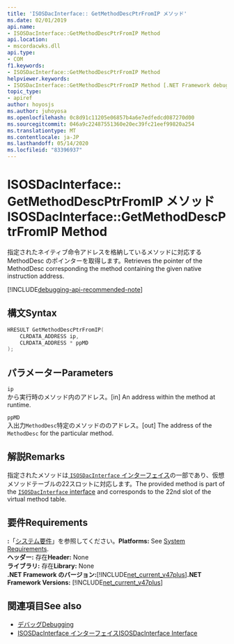 ```yaml
---
title: 'ISOSDacInterface:: GetMethodDescPtrFromIP メソッド'
ms.date: 02/01/2019
api.name:
- ISOSDacInterface::GetMethodDescPtrFromIP Method
api.location:
- mscordacwks.dll
api.type:
- COM
f1.keywords:
- ISOSDacInterface::GetMethodDescPtrFromIP Method
helpviewer.keywords:
- ISOSDacInterface::GetMethodDescPtrFromIP Method [.NET Framework debugging]
topic_type:
- apiref
author: hoyosjs
ms.author: juhoyosa
ms.openlocfilehash: 0c8d91c11205e06857b4a6e7edfedcd087270d00
ms.sourcegitcommit: 046a9c22487551360e20ec39fc21eef99820a254
ms.translationtype: MT
ms.contentlocale: ja-JP
ms.lasthandoff: 05/14/2020
ms.locfileid: "83396937"
---
```

# <a name="isosdacinterfacegetmethoddescptrfromip-method"></a><span data-ttu-id="77ae2-102">ISOSDacInterface:: GetMethodDescPtrFromIP メソッド</span><span class="sxs-lookup"><span data-stu-id="77ae2-102">ISOSDacInterface::GetMethodDescPtrFromIP Method</span></span>

<span data-ttu-id="77ae2-103">指定されたネイティブ命令アドレスを格納しているメソッドに対応する MethodDesc のポインターを取得します。</span><span class="sxs-lookup"><span data-stu-id="77ae2-103">Retrieves the pointer of the MethodDesc corresponding the method containing the given native instruction address.</span></span>

[!INCLUDE[debugging-api-recommended-note](../../../../includes/debugging-api-recommended-note.md)]

## <a name="syntax"></a><span data-ttu-id="77ae2-104">構文</span><span class="sxs-lookup"><span data-stu-id="77ae2-104">Syntax</span></span>

```cpp
HRESULT GetMethodDescPtrFromIP(
    CLRDATA_ADDRESS ip,
    CLRDATA_ADDRESS * ppMD
);
```

## <a name="parameters"></a><span data-ttu-id="77ae2-105">パラメーター</span><span class="sxs-lookup"><span data-stu-id="77ae2-105">Parameters</span></span>

`ip`\
<span data-ttu-id="77ae2-106">から実行時のメソッド内のアドレス。</span><span class="sxs-lookup"><span data-stu-id="77ae2-106">[in] An address within the method at runtime.</span></span>

`ppMD`\
<span data-ttu-id="77ae2-107">入出力`MethodDesc`特定のメソッドののアドレス。</span><span class="sxs-lookup"><span data-stu-id="77ae2-107">[out] The address of the `MethodDesc` for the particular method.</span></span>

## <a name="remarks"></a><span data-ttu-id="77ae2-108">解説</span><span class="sxs-lookup"><span data-stu-id="77ae2-108">Remarks</span></span>

<span data-ttu-id="77ae2-109">指定されたメソッドは[ `ISOSDacInterface` インターフェイス](isosdacinterface-interface.md)の一部であり、仮想メソッドテーブルの22スロットに対応します。</span><span class="sxs-lookup"><span data-stu-id="77ae2-109">The provided method is part of the [`ISOSDacInterface` interface](isosdacinterface-interface.md) and corresponds to the 22nd slot of the virtual method table.</span></span>

## <a name="requirements"></a><span data-ttu-id="77ae2-110">要件</span><span class="sxs-lookup"><span data-stu-id="77ae2-110">Requirements</span></span>

<span data-ttu-id="77ae2-111">**:**「[システム要件](../../../../docs/framework/get-started/system-requirements.md)」を参照してください。</span><span class="sxs-lookup"><span data-stu-id="77ae2-111">**Platforms:** See [System Requirements](../../../../docs/framework/get-started/system-requirements.md).</span></span>  
<span data-ttu-id="77ae2-112">**ヘッダー:** 存在</span><span class="sxs-lookup"><span data-stu-id="77ae2-112">**Header:** None</span></span>  
<span data-ttu-id="77ae2-113">**ライブラリ:** 存在</span><span class="sxs-lookup"><span data-stu-id="77ae2-113">**Library:** None</span></span>  
<span data-ttu-id="77ae2-114">**.NET Framework のバージョン:**[!INCLUDE[net_current_v47plus](../../../../includes/net-current-v47plus.md)]</span><span class="sxs-lookup"><span data-stu-id="77ae2-114">**.NET Framework Versions:** [!INCLUDE[net_current_v47plus](../../../../includes/net-current-v47plus.md)]</span></span>  

## <a name="see-also"></a><span data-ttu-id="77ae2-115">関連項目</span><span class="sxs-lookup"><span data-stu-id="77ae2-115">See also</span></span>

- [<span data-ttu-id="77ae2-116">デバッグ</span><span class="sxs-lookup"><span data-stu-id="77ae2-116">Debugging</span></span>](index.md)
- [<span data-ttu-id="77ae2-117">ISOSDacInterface インターフェイス</span><span class="sxs-lookup"><span data-stu-id="77ae2-117">ISOSDacInterface Interface</span></span>](isosdacinterface-interface.md)
